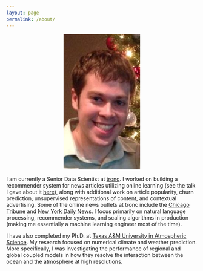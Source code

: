 ```yaml
---
layout: page
permalink: /about/
---
```


<center><img src = "/images/Git_photo.jpg"></center>

I am currently a Senior Data Scientist at [tronc](http://www.tronc.com/). I  worked on building a recommender system for news articles utilizing online learning (see the talk I gave about it [here](https://www.youtube.com/watch?v=BFqHI1SpYWc)), along with additional work on article popularity, churn prediction, unsupervised representations of content, and contextual advertising. Some of the online news outlets at tronc include the [Chicago Tribune](http://www.chicagotribune.com/) and [New York Daily News](http://www.nydailynews.com). I focus primarily on natural language processing, recommender systems, and scaling algorithms in production (making me essentially a machine learning engineer most of the time). 

I have also completed my Ph.D. at [Texas A&M University in Atmospheric Science](http://atmo.tamu.edu/). My research focused on numerical climate and weather prediction. More specifically, I was investigating the performance of regional and global coupled models in how they resolve the interaction between the ocean and the atmosphere at high resolutions. 
